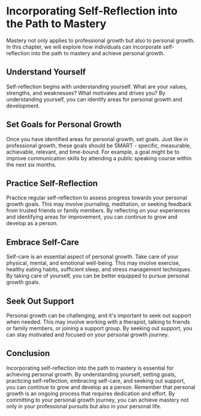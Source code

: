 Incorporating Self-Reflection into the Path to Mastery
======================================================================================================

Mastery not only applies to professional growth but also to personal growth. In this chapter, we will explore how individuals can incorporate self-reflection into the path to mastery and achieve personal growth.

Understand Yourself
-------------------

Self-reflection begins with understanding yourself. What are your values, strengths, and weaknesses? What motivates and drives you? By understanding yourself, you can identify areas for personal growth and development.

Set Goals for Personal Growth
-----------------------------

Once you have identified areas for personal growth, set goals. Just like in professional growth, these goals should be SMART - specific, measurable, achievable, relevant, and time-bound. For example, a goal might be to improve communication skills by attending a public speaking course within the next six months.

Practice Self-Reflection
------------------------

Practice regular self-reflection to assess progress towards your personal growth goals. This may involve journaling, meditation, or seeking feedback from trusted friends or family members. By reflecting on your experiences and identifying areas for improvement, you can continue to grow and develop as a person.

Embrace Self-Care
-----------------

Self-care is an essential aspect of personal growth. Take care of your physical, mental, and emotional well-being. This may involve exercise, healthy eating habits, sufficient sleep, and stress management techniques. By taking care of yourself, you can be better equipped to pursue personal growth goals.

Seek Out Support
----------------

Personal growth can be challenging, and it's important to seek out support when needed. This may involve working with a therapist, talking to friends or family members, or joining a support group. By seeking out support, you can stay motivated and focused on your personal growth journey.

Conclusion
----------

Incorporating self-reflection into the path to mastery is essential for achieving personal growth. By understanding yourself, setting goals, practicing self-reflection, embracing self-care, and seeking out support, you can continue to grow and develop as a person. Remember that personal growth is an ongoing process that requires dedication and effort. By committing to your personal growth journey, you can achieve mastery not only in your professional pursuits but also in your personal life.
